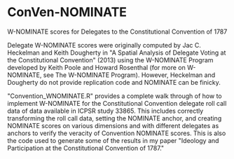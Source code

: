 # ConVen-NOMINATE
W-NOMINATE scores for Delegates to the Constitutional Convention of 1787

Delegate W-NOMINATE scores were originally computed  by Jac C. Heckelman and Keith Dougherty in "A Spatial Analysis of Delegate Voting at the Constitutional Convention" (2013) using the W-NOMINATE Program developed by Keith Poole and Howard Rosenthal (for more on W-NOMINATE, see The W-NOMINATE Program).   However, Heckelman and Dougherty do not provide replication code and NOMINATE can be finicky.

"Convention_WNOMINATE.R" provides a complete walk through of how to implement W-NOMINATE for the Constitutional Convention delegate roll call data of data available in ICPSR study 33865.  This includes correctly transforming the roll call data, setting the NOMINATE anchor, and creating NOMINATE scores on various dimensions and with different delegates as anchors to verify the veracity of Convention NOMINATE scores.  This is also the code used to generate some of the results in my paper "Ideology and Participation at the Constitutional Convention of 1787."

